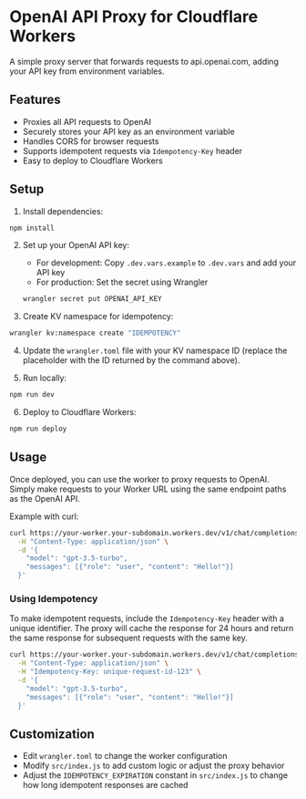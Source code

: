# OpenAI API Proxy for Cloudflare Workers

A simple proxy server that forwards requests to api.openai.com, adding your API key from environment variables.

## Features

- Proxies all API requests to OpenAI
- Securely stores your API key as an environment variable
- Handles CORS for browser requests
- Supports idempotent requests via `Idempotency-Key` header
- Easy to deploy to Cloudflare Workers

## Setup

1. Install dependencies:
```bash
npm install
```

2. Set up your OpenAI API key:
   - For development: Copy `.dev.vars.example` to `.dev.vars` and add your API key
   - For production: Set the secret using Wrangler
   ```bash
   wrangler secret put OPENAI_API_KEY
   ```

3. Create KV namespace for idempotency:
```bash
wrangler kv:namespace create "IDEMPOTENCY"
```

4. Update the `wrangler.toml` file with your KV namespace ID (replace the placeholder with the ID returned by the command above).

5. Run locally:
```bash
npm run dev
```

6. Deploy to Cloudflare Workers:
```bash
npm run deploy
```

## Usage

Once deployed, you can use the worker to proxy requests to OpenAI. Simply make requests to your Worker URL using the same endpoint paths as the OpenAI API.

Example with curl:
```bash
curl https://your-worker.your-subdomain.workers.dev/v1/chat/completions \
  -H "Content-Type: application/json" \
  -d '{
    "model": "gpt-3.5-turbo",
    "messages": [{"role": "user", "content": "Hello!"}]
  }'
```

### Using Idempotency

To make idempotent requests, include the `Idempotency-Key` header with a unique identifier. The proxy will cache the response for 24 hours and return the same response for subsequent requests with the same key.

```bash
curl https://your-worker.your-subdomain.workers.dev/v1/chat/completions \
  -H "Content-Type: application/json" \
  -H "Idempotency-Key: unique-request-id-123" \
  -d '{
    "model": "gpt-3.5-turbo",
    "messages": [{"role": "user", "content": "Hello!"}]
  }'
```

## Customization

- Edit `wrangler.toml` to change the worker configuration
- Modify `src/index.js` to add custom logic or adjust the proxy behavior
- Adjust the `IDEMPOTENCY_EXPIRATION` constant in `src/index.js` to change how long idempotent responses are cached
